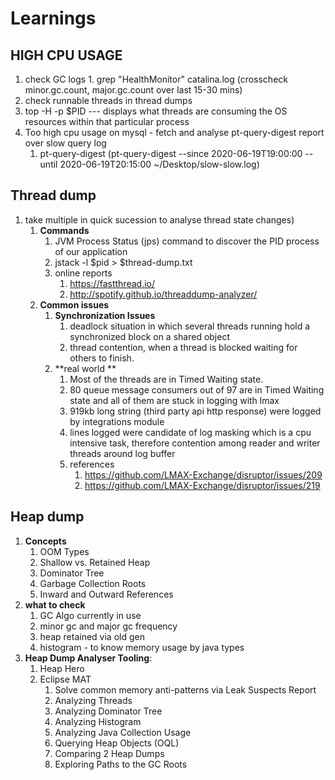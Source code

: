 # Learnings

## HIGH CPU USAGE
1. check GC logs
       1. grep "HealthMonitor" catalina.log (crosscheck minor.gc.count,  major.gc.count over last 15-30 mins)
2. check runnable threads in thread dumps
3.  top -H -p $PID --- displays what threads are consuming the OS resources within that particular process
4. Too high cpu usage on mysql - fetch and analyse pt-query-digest report over slow query log
   1. pt-query-digest (pt-query-digest --since 2020-06-19T19:00:00 --until 2020-06-19T20:15:00 ~/Desktop/slow-slow.log)

## Thread dump 
1. take multiple in quick sucession to analyse thread state changes)
   1. **Commands**   
      1. JVM Process Status (jps) command to discover the PID process of our application
      2. jstack -l $pid > $thread-dump.txt
      3. online reports
         1. https://fastthread.io/
         2. http://spotify.github.io/threaddump-analyzer/
   2. **Common issues**
       1. **Synchronization Issues**
           1. deadlock situation in which several threads running hold a synchronized block on a shared object
           2. thread contention, when a thread is blocked waiting for others to finish.        
       2. **real world **
          1. Most of the threads are in Timed Waiting state.
          2. 80 queue message consumers out of 97 are in Timed Waiting state and all of them are stuck in logging with lmax
          3. 919kb long string (third party api http response) were logged by integrations module
          4. lines logged were candidate of log masking which is a cpu intensive task, therefore contention among reader and writer threads around log buffer
          5. references
             1. https://github.com/LMAX-Exchange/disruptor/issues/209 
             2. https://github.com/LMAX-Exchange/disruptor/issues/219

## Heap dump
   1. **Concepts**
      1. OOM Types
      2. Shallow vs. Retained Heap
      3. Dominator Tree
      4. Garbage Collection Roots
      5. Inward and Outward References
   2. **what to check**
      1. GC Algo currently in use
      2. minor gc and major gc frequency
      3. heap retained via old gen
      4. histogram - to know memory usage by java types
   3. **Heap Dump Analyser Tooling**:
      1. Heap Hero
      2. Eclipse MAT 
         1. Solve common memory anti-patterns via Leak Suspects Report
         2. Analyzing Threads
         3. Analyzing Dominator Tree
         4. Analyzing Histogram
         5. Analyzing Java Collection Usage
         6. Querying Heap Objects (OQL)
         7. Comparing 2 Heap Dumps
         8. Exploring Paths to the GC Roots 
